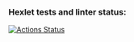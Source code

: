 ### Hexlet tests and linter status:
[![Actions Status](https://github.com/vppatrick/java-project-71/actions/workflows/hexlet-check.yml/badge.svg)](https://github.com/vppatrick/java-project-71/actions)